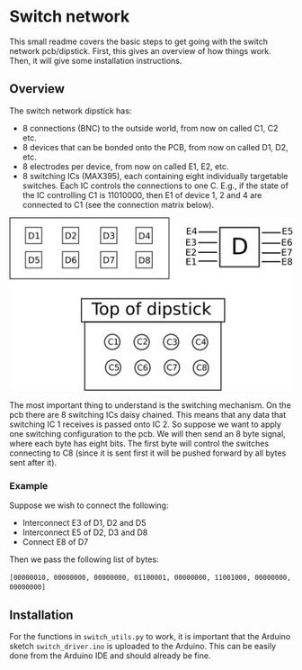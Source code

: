 # Switch network

This small readme covers the basic steps to get going with the
switch network pcb/dipstick. First, this gives an overview of how things
work. Then, it will give some installation instructions.

## Overview

The switch network dipstick has:

+ 8 connections (BNC) to the outside world, from now on called C1, C2
  etc.
+ 8 devices that can be bonded onto the PCB, from now on called D1, D2, 
  etc.
+ 8 electrodes per device, from now on called E1, E2, etc.
+ 8 switching ICs (MAX395), each containing eight individually targetable
  switches. Each IC controls the connections to one C. E.g., if the 
  state of the IC controlling C1 is 11010000, then E1 of device
  1, 2 and 4 are connected to C1 (see the connection matrix below).

![alt text](./pcb_schematic.svg "Connections schematic")

The most important thing to understand is the switching mechanism. On 
the pcb there are 8 switching ICs daisy chained. This means that any 
data that switching IC 1 receives is passed onto IC 2.
So suppose we want to apply one switching configuration to the pcb.
We will then send an 8 byte signal, where each byte has eight bits.
The first byte will control the switches connecting to C8 (since it is
sent first it will be pushed forward by all bytes sent after it).

### Example

Suppose we wish to connect the following:

+ Interconnect E3 of D1, D2 and D5
+ Interconnect E5 of D2, D3 and D8
+ Connect E8 of D7

Then we pass the following list of bytes:

`[00000010, 00000000, 00000000, 01100001, 00000000, 11001000, 00000000,
 00000000]`

## Installation

For the functions in `switch_utils.py` to work, it is important that
the Arduino sketch `switch_driver.ino` is uploaded to the Arduino.
This can be easily done from the Arduino IDE and should already be
fine. 
